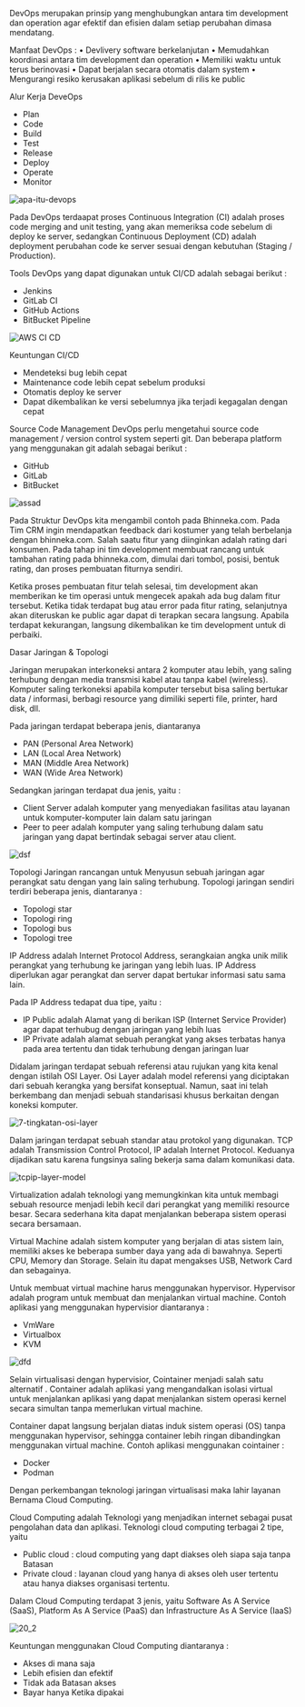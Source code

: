 DevOps merupakan prinsip yang menghubungkan antara tim development dan operation agar efektif dan efisien dalam setiap perubahan dimasa mendatang.

Manfaat DevOps :
•	Devlivery software berkelanjutan
•	Memudahkan koordinasi antara tim development dan operation
•	Memiliki waktu untuk terus berinovasi 
•	Dapat berjalan secara otomatis dalam system
•	Mengurangi resiko kerusakan aplikasi sebelum di rilis ke public

Alur Kerja DeveOps
-	Plan
-	Code
-	Build
-	Test
-	Release
-	Deploy
-	Operate
-	Monitor

![apa-itu-devops](https://user-images.githubusercontent.com/96972678/147873048-ede3bf7c-56e9-43e8-93fd-922117f0422c.png)

Pada DevOps terdaapat proses Continuous Integration (CI) adalah proses code merging and unit testing, yang akan memeriksa code sebelum di deploy ke server,  sedangkan Continuous Deployment (CD) adalah deployment perubahan code ke server sesuai dengan kebutuhan (Staging / Production).

Tools DevOps yang dapat digunakan untuk CI/CD adalah sebagai berikut :
-	Jenkins
-	GitLab CI
-	GitHub Actions
-	BitBucket Pipeline

![AWS CI CD](https://user-images.githubusercontent.com/96972678/147873062-e1a5d378-1e35-4b47-ad79-607309378274.jpg)

Keuntungan CI/CD
-	Mendeteksi bug lebih cepat
-	Maintenance code lebih cepat sebelum produksi
-	Otomatis deploy ke server
-	Dapat dikembalikan ke versi sebelumnya jika terjadi kegagalan dengan cepat

Source Code Management
DevOps perlu mengetahui source code management / version control system seperti git. Dan beberapa platform yang menggunakan git adalah sebagai berikut :
-	GitHub
-	GitLab
-	BitBucket

![assad](https://user-images.githubusercontent.com/96972678/147873091-4b840542-6436-4b6f-b679-5edfe93eaa5e.PNG)

Pada Struktur DevOps kita mengambil contoh pada  Bhinneka.com. Pada Tim CRM ingin  mendapatkan feedback dari kostumer yang telah berbelanja dengan bhinneka.com. Salah saatu fitur yang diinginkan adalah rating dari  konsumen. Pada tahap ini tim development membuat rancang untuk tambahan rating pada bhinneka.com, dimulai dari tombol, posisi, bentuk rating, dan proses pembuatan fiturnya sendiri. 

Ketika proses pembuatan fitur telah selesai, tim development akan memberikan ke tim operasi untuk mengecek apakah ada bug dalam fitur tersebut. Ketika tidak terdapat bug atau error pada fitur rating, selanjutnya akan diteruskan ke public agar dapat di terapkan secara langsung. Apabila terdapat kekurangan, langsung dikembalikan ke tim development untuk di perbaiki.

Dasar Jaringan & Topologi

Jaringan merupakan interkoneksi antara 2 komputer atau lebih, yang saling terhubung dengan media transmisi kabel atau tanpa kabel (wireless). Komputer saling terkoneksi apabila komputer tersebut bisa saling bertukar data / informasi, berbagi resource yang dimiliki seperti file, printer, hard disk, dll.

Pada jaringan terdapat beberapa jenis, diantaranya 
-	PAN (Personal Area Network)
-	LAN (Local Area Network)
-	MAN (Middle Area Network)
-	WAN (Wide Area Network)


Sedangkan jaringan terdapat dua jenis, yaitu :
-	Client Server adalah komputer yang menyediakan fasilitas atau layanan untuk komputer-komputer lain dalam satu jaringan
-	Peer to peer adalah komputer yang saling terhubung dalam satu jaringan yang dapat bertindak sebagai server atau client.


![dsf](https://user-images.githubusercontent.com/96972678/147873121-5205050d-3cce-4255-b349-15bb1bb9a96d.PNG)

Topologi Jaringan rancangan untuk Menyusun sebuah jaringan agar perangkat satu dengan yang lain saling terhubung. Topologi jaringan sendiri terdiri beberapa jenis, diantaranya :
-	Topologi star
-	Topologi ring
-	Topologi bus
-	Topologi tree


IP Address adalah Internet Protocol Address, serangkaian angka unik milik perangkat yang terhubung ke jaringan yang lebih luas. IP Address diperlukan agar perangkat dan server dapat bertukar informasi satu sama lain.

Pada IP Address tedapat dua tipe, yaitu :
-	IP Public adalah Alamat yang di berikan ISP (Internet Service Provider) agar dapat terhubug dengan jaringan yang lebih luas
-	IP Private adalah alamat sebuah perangkat yang akses terbatas hanya pada area tertentu dan tidak terhubung dengan jaringan luar


Didalam jaringan terdapat sebuah referensi atau rujukan yang kita kenal dengan istilah OSI Layer. Osi Layer adalah model referensi yang diciptakan dari sebuah kerangka yang bersifat konseptual. Namun, saat ini telah berkembang dan menjadi sebuah standarisasi khusus berkaitan dengan koneksi komputer.

![7-tingkatan-osi-layer](https://user-images.githubusercontent.com/96972678/147873139-1ec031a5-6bd9-4eb9-8810-21ec75082911.jpg)

Dalam jaringan terdapat sebuah standar atau protokol yang digunakan. TCP adalah Transmission Control Protocol, IP adalah Internet Protocol. Keduanya dijadikan satu karena fungsinya saling bekerja sama dalam komunikasi data.

![tcpip-layer-model](https://user-images.githubusercontent.com/96972678/147873143-ab2a95cc-4133-4514-b6e2-3c4c3ce23a63.png)

Virtualization adalah teknologi yang memungkinkan kita untuk membagi sebuah resource menjadi lebih kecil dari perangkat yang memiliki resource besar. Secara sederhana kita dapat menjalankan beberapa sistem operasi secara bersamaan.

Virtual Machine adalah sistem komputer yang berjalan di atas sistem lain, memiliki akses ke beberapa sumber daya yang ada di bawahnya. Seperti CPU, Memory dan Storage. Selain itu dapat mengakses USB, Network Card dan sebagainya. 

Untuk membuat virtual machine harus menggunakan hypervisor. Hypervisor adalah program untuk membuat dan menjalankan virtual machine. Contoh aplikasi yang menggunakan hypervisior diantaranya :
-	VmWare
-	Virtualbox
-	KVM

![dfd](https://user-images.githubusercontent.com/96972678/147873160-db7a172a-598a-468b-9c43-cfc03b95cdbd.PNG)

Selain virtualisasi dengan hypervisior, Cointainer menjadi salah satu alternatif . Container adalah aplikasi yang mengandalkan isolasi virtual untuk menjalankan aplikasi yang dapat menjalankan sistem operasi kernel secara simultan tanpa memerlukan virtual machine.

Container dapat langsung berjalan diatas induk sistem operasi (OS) tanpa menggunakan hypervisor, sehingga container lebih ringan dibandingkan menggunakan virtual machine.
Contoh aplikasi menggunakan cointainer :
-	Docker
-	Podman


Dengan perkembangan teknologi jaringan virtualisasi maka lahir layanan Bernama Cloud Computing.

Cloud Computing adalah Teknologi yang menjadikan internet sebagai pusat pengolahan data dan aplikasi.
Teknologi cloud computing terbagai 2 tipe, yaitu
-	Public cloud : cloud computing yang dapt diakses oleh siapa saja tanpa Batasan
-	Private cloud : layanan cloud yang hanya di akses oleh user tertentu atau hanya diakses organisasi tertentu.

Dalam Cloud Computing terdapat 3 jenis, yaitu Software As A Service (SaaS), Platform As A Service (PaaS) dan Infrastructure As A Service (IaaS)

![20_2](https://user-images.githubusercontent.com/96972678/147873177-83994341-9358-4560-8ccb-482744c54012.png)

Keuntungan menggunakan Cloud Computing diantaranya :
-	Akses di mana saja
-	Lebih efisien dan efektif
-	Tidak ada Batasan akses
-	Bayar hanya Ketika dipakai


